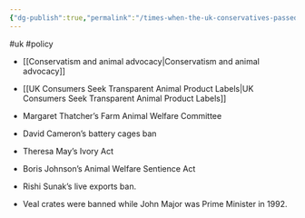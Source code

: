 ```yaml
---
{"dg-publish":true,"permalink":"/times-when-the-uk-conservatives-passed-pro-animal-laws/","created":"2025-10-23T17:42:43.094+01:00","updated":"2025-10-23T18:06:08.658+01:00"}
---
```


#uk #policy 

- [[Conservatism and animal advocacy\|Conservatism and animal advocacy]]
- [[UK Consumers Seek Transparent Animal Product Labels\|UK Consumers Seek Transparent Animal Product Labels]]

- Margaret Thatcher’s Farm Animal Welfare Committee
- David Cameron’s battery cages ban
- Theresa May’s Ivory Act
- Boris Johnson’s Animal Welfare Sentience Act
- Rishi Sunak’s live exports ban.
- Veal crates were banned while John Major was Prime Minister in 1992.